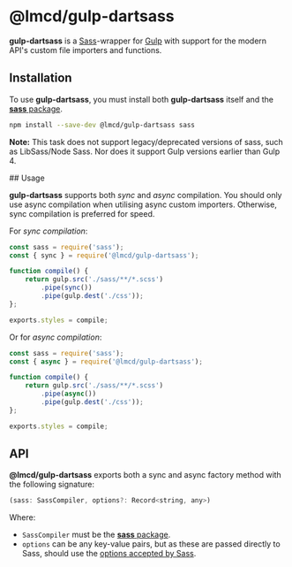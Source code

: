 # @lmcd/gulp-dartsass

**gulp-dartsass** is a [Sass]-wrapper for [Gulp] with support for the modern API's custom file importers and functions.

## Installation

To use **gulp-dartsass**, you must install both **gulp-dartsass** itself and the [**sass** package][sass-npm].

```sh
npm install --save-dev @lmcd/gulp-dartsass sass
```

**Note:** This task does not support legacy/deprecated versions of sass, such as LibSass/Node Sass. Nor does it support Gulp versions earlier than Gulp 4.

## Usage

**gulp-dartsass** supports both _sync_ and _async_ compilation. You should only use async compilation when utilising async custom importers. Otherwise, sync compilation is preferred for speed.

For _sync compilation_:

```js
const sass = require('sass');
const { sync } = require('@lmcd/gulp-dartsass');

function compile() {
	return gulp.src('./sass/**/*.scss')
		.pipe(sync())
		.pipe(gulp.dest('./css'));
};

exports.styles = compile;
```

Or for _async compilation_:

```js
const sass = require('sass');
const { async } = require('@lmcd/gulp-dartsass');

function compile() {
	return gulp.src('./sass/**/*.scss')
		.pipe(async())
		.pipe(gulp.dest('./css'));
};

exports.styles = compile;
```

## API

**@lmcd/gulp-dartsass** exports both a sync and async factory method with the following signature:

```js
(sass: SassCompiler, options?: Record<string, any>)
```

Where:

- `SassCompiler` must be the [**sass** package][sass-npm].
- `options` can be any key-value pairs, but as these are passed directly to Sass, should use the [options accepted by Sass](https://sass-lang.com/documentation/js-api/interfaces/options/).


[sass-npm]: https://www.npmjs.com/package/sass
[Sass]: https://sass-lang.com/
[Gulp]: https://gulpjs.com/